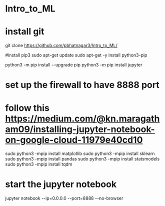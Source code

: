 # Intro_to_ML

# install git 
git clone https://github.com/pbhatnagar3/Intro_to_ML/

#install pip3
sudo apt-get update
sudo apt-get -y install python3-pip


python3 -m pip install --upgrade pip
python3 -m pip install jupyter

# set up the firewall to have 8888 port 
# follow this https://medium.com/@kn.maragatham09/installing-jupyter-notebook-on-google-cloud-11979e40cd10

sudo python3 -mpip install matplotlib
sudo python3 -mpip install sklearn
sudo python3 -mpip install pandas
sudo python3 -mpip install statsmodels
sudo python3 -mpip install tqdm

# start the jupyter notebook
jupyter notebook --ip=0.0.0.0 --port=8888 --no-browser

